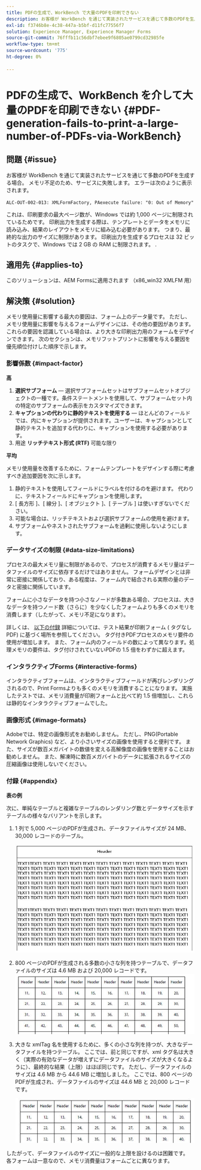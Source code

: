 ```yaml
---
title: PDFの生成で、WorkBench で大量のPDFを印刷できない
description: お客様が WorkBench を通じて実装されたサービスを通じて多数のPDFを生成した場合、印刷サービスは失敗します。
exl-id: f3746b8e-4c38-447a-b5bf-d11fc77556f7
solution: Experience Manager, Experience Manager Forms
source-git-commit: 76fffb11c56dbf7ebee9f6805ae0799cd32985fe
workflow-type: tm+mt
source-wordcount: '775'
ht-degree: 0%

---
```


# PDFの生成で、WorkBench を介して大量のPDFを印刷できない {#PDF-generation-fails-to-print-a-large-number-of-PDFs-via-WorkBench}

## 問題 {#issue}

お客様が WorkBench を通じて実装されたサービスを通じて多数のPDFを生成する場合。 メモリ不足のため、サービスに失敗します。 エラーは次のように表示されます。

`ALC-OUT-002-013: XMLFormFactory, PAexecute failure: "0: Out of Memory"`

<!-- Attached is a simplified template (BollatoRiservatiLandscape_table_simple.xdp) that simulates the problem.
Using the Designer, if we associate the template "BollatoRiservatiLandscape_table_semplice.xdp" with the XML file "BollatoRiservati.xml" during the generation of the pdf, the process comes to occupy 1.6 Gb of RAM. On the server side, with the complete template, the pdf generation process breaks down, occupying 2 GB of RAM.-->

これは、印刷要求の最大ページ数が、Windows では約 1,000 ページに制限されているためです。 印刷出力を生成する際は、テンプレートとデータをメモリに読み込み、結果のレイアウトをメモリに組み込む必要があります。 つまり、最終的な出力のサイズに制限があります。 印刷出力を生成するプロセスは 32 ビットのタスクで、Windows では 2 GB の RAM に制限されます。 <!--and 4 GB on UNIX-->.

## 適用先 {#applies-to}

このソリューションは、AEM Formsに適用されます <!--JEE Server and AEM Forms on OSGi Server--> （x86_win32 XMLFM 用）

## 解決策 {#solution}

メモリ使用量に影響する最大の要因は、フォーム上のデータ量です。 ただし、メモリ使用量に影響を与えるフォームデザインには、その他の要因があります。 これらの要因を認識している場合は、より大きな印刷出力用のフォームをデザインできます。 次のセクションは、メモリフットプリントに影響を与える要因を優先順位付けした順序で示します。

### 影響係数 {#impact-factor}

**高**

1. **選択サブフォーム**  — 選択サブフォームセットはサブフォームセットオブジェクトの一種です。条件ステートメントを使用して、サブフォームセット内の特定のサブフォームの表示をカスタマイズできます。
1. **キャプションの代わりに静的テキストを使用する**  — ほとんどのフィールドでは、内にキャプションが提供されます。ユーザーは、キャプションとして静的テキストを追加する代わりに、キャプションを使用する必要があります。
1. 用途 **リッチテキスト形式 (RTF)** 可能な限り

**平均**

メモリ使用量を改善するために、フォームテンプレートをデザインする際に考慮すべき追加要因を次に示します。

1. 静的テキストを使用してフィールドにラベルを付けるのを避けます。 代わりに、テキストフィールドにキャプションを使用します。
2. [ 長方形 ]、[ 線分 ]、[ オブジェクト ]、[ テーブル ] は使いすぎないでください。
3. 可能な場合は、リッチテキストおよび選択サブフォームの使用を避けます。
4. サブフォームやネストされたサブフォームを過剰に使用しないようにします。

### データサイズの制限 {#data-size-limitations}

プロセスの最大メモリ量に制限があるので、プロセスが消費するメモリ量はデータファイルのサイズに依存するだけではありません。 フォームデザインとは非常に密接に関係しており、ある程度は、フォーム内で結合される実際の量のデータと密接に関係しています。

フォームに小さなデータを持つ小さなノードが多数ある場合、プロセスは、大きなデータを持つノード数（さらに）を少なくしたフォームよりも多くのメモリを消費します（したがって、メモリ不足になります）。

詳しくは、 [以下の付録](#appendix) 詳細については、テスト結果が印刷フォーム ( タグなしPDF) に基づく場所を参照してください。 タグ付きPDFプロセスのメモリ要件の使用が増加します。 また、フォーム内のフィールドの数によって異なります。処理メモリの要件は、タグ付けされていないPDFの 1.5 倍をわずかに超えます。

### インタラクティブForms {#interactive-forms}

インタラクティブフォームは、インタラクティブフィールドが再びレンダリングされるので、Print Formsよりも多くのメモリを消費することになります。 実施したテストでは、メモリ消費量が印刷フォームと比べて約 1.5 倍増加し、これらは静的なインタラクティブフォームでした。

### 画像形式 {#image-formats}

Adobeでは、特定の画像形式をお勧めしません。 ただし、PNG(Portable Network Graphics) など、より小さいサイズの画像を使用すると便利です。 また、サイズが数百メガバイトの数値を変える高解像度の画像を使用することはお勧めしません。 また、解凍時に数百メガバイトのデータに拡張されるサイズの圧縮画像は使用しないでください。

### 付録 {#appendix}

**表の例**

次に、単純なテーブルと複雑なテーブルのレンダリング数とデータサイズを示すテーブルの様々なバリアントを示します。

1. 1 列で 5,000 ページのPDFが生成され、データファイルサイズが 24 MB、30,000 レコードのテーブル。

   ![table_single_column](/help/forms/using/assets/table_single_column.png)

1. 800 ページのPDFが生成される多数の小さな列を持つテーブルで、データファイルのサイズは 4.6 MB および 20,000 レコードです。
   ![table_many_small_columns](/help/forms/using/assets/table_many_small_columns.png)

1. 大きな xmlTag 名を使用するために、多くの小さな列を持つが、大きなデータファイルを持つテーブル。
ここでは、前と同じですが、xml タグ名は大きく（実際の有効なデータが増えずにデータファイルのサイズが大きくなるように）、最終的な結果（上限）はほぼ同じです。 ただし、データファイルのサイズは 4.6 MB から 44.6 MB に増加しました。 ここでは、800 ページのPDFが生成され、データファイルのサイズは 44.6 MB と 20,000 レコードです。

   ![table_bigger_xml_tagname](/help/forms/using/assets/table_bigger_xml_tagname.png)

したがって、データファイルのサイズに一般的な上限を設けるのは困難です。 各フォームは一意なので、メモリ消費量はフォームごとに異なります。
